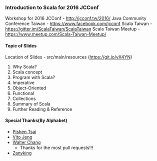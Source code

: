 ### Introduction to Scala for 2016 JCConf

Workshop for 2016 JCConf - http://jcconf.tw/2016/
Java Community Conference Taiwan - https://www.facebook.com/jcconf
Scala Taiwan - https://gitter.im/ScalaTaiwan/ScalaTaiwan
Scala Taiwan Meetup - https://www.meetup.com/Scala-Taiwan-Meetup/

#### Topic of Slides
Location of Slides - src/main/resources (https://git.io/vX4YN)

1. Why Scala?
2. Scala concept
3. Program with Scala?
4. Imperative
5. Object-Oriented
6. Functional
7. Collections
8. Summary of Scala
9. Further Reading & Reference

#### Special Thanks(By Alphabet)
* [Pishen Tsai](https://github.com/pishen)
* [Vito Jeng](https://github.com/vitojeng)
* [Walter Chang](https://twitter.com/weihsiu)
    * Thanks for the most pull requests!!!
* [Zanyking](http://zanyking.blogspot.tw)
